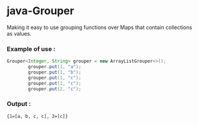 # java-Grouper
Making it easy to use grouping functions over Maps that contain collections as values.

### Example of use :  

```java 
Grouper<Integer, String> grouper = new ArrayListGrouper<>();
        grouper.put(1, "a");
        grouper.put(1, "b");
        grouper.put(1, "c");
        grouper.put(1, "c");
        grouper.put(2, "c");
```
### Output : 
```
{1=[a, b, c, c], 2=[c]}
```
